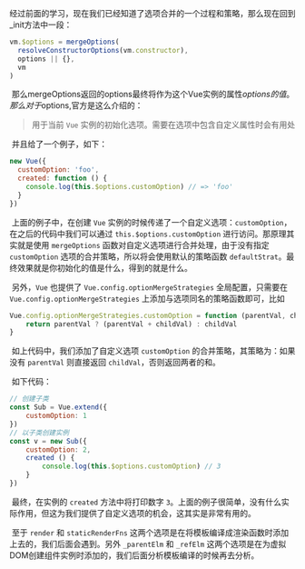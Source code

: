 ​		经过前面的学习，现在我们已经知道了选项合并的一个过程和策略，那么现在回到_init方法中一段：

```js
vm.$options = mergeOptions(
  resolveConstructorOptions(vm.constructor),
  options || {},
  vm
)
```

​		那么mergeOptions返回的options最终将作为这个Vue实例的属性$options的值。那么对于$options,官方是这么介绍的：

> 用于当前 `Vue` 实例的初始化选项。需要在选项中包含自定义属性时会有用处

​		并且给了一个例子，如下：

```js
new Vue({
  customOption: 'foo',
  created: function () {
    console.log(this.$options.customOption) // => 'foo'
  }
})
```

​		上面的例子中，在创建 `Vue` 实例的时候传递了一个自定义选项：`customOption`，在之后的代码中我们可以通过 `this.$options.customOption` 进行访问。那原理其实就是使用 `mergeOptions` 函数对自定义选项进行合并处理，由于没有指定 `customOption` 选项的合并策略，所以将会使用默认的策略函数 `defaultStrat`。最终效果就是你初始化的值是什么，得到的就是什么。

​		另外，`Vue` 也提供了 `Vue.config.optionMergeStrategies` 全局配置，只需要在 `Vue.config.optionMergeStrategies` 上添加与选项同名的策略函数即可，比如

```js
Vue.config.optionMergeStrategies.customOption = function (parentVal, childVal) {
    return parentVal ? (parentVal + childVal) : childVal
}
```

​		如上代码中，我们添加了自定义选项 `customOption` 的合并策略，其策略为：如果没有 `parentVal` 则直接返回 `childVal`，否则返回两者的和。

​		如下代码：

```js
// 创建子类
const Sub = Vue.extend({
    customOption: 1
})
// 以子类创建实例
const v = new Sub({
    customOption: 2,
    created () {
        console.log(this.$options.customOption) // 3
    }
})
```

​		最终，在实例的 `created` 方法中将打印数字 `3`。上面的例子很简单，没有什么实际作用，但这为我们提供了自定义选项的机会，这其实是非常有用的。

​		至于 `render` 和 `staticRenderFns` 这两个选项是在将模板编译成渲染函数时添加上去的，我们后面会遇到。另外 `_parentElm` 和 `_refElm` 这两个选项是在为虚拟DOM创建组件实例时添加的，我们后面分析模板编译的时候再去分析。

